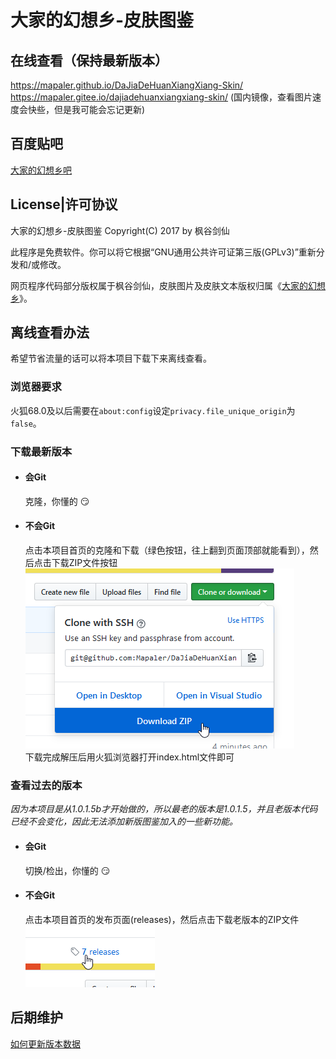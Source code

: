 # 大家的幻想乡-皮肤图鉴

## 在线查看（保持最新版本）
https://mapaler.github.io/DaJiaDeHuanXiangXiang-Skin/  
https://mapaler.gitee.io/dajiadehuanxiangxiang-skin/ (国内镜像，查看图片速度会快些，但是我可能会忘记更新)

## 百度贴吧
[大家的幻想乡吧](http://tieba.baidu.com/f?kw=%E5%A4%A7%E5%AE%B6%E7%9A%84%E5%B9%BB%E6%83%B3%E4%B9%A1)

## License|许可协议
大家的幻想乡-皮肤图鉴 Copyright(C) 2017 by 枫谷剑仙

此程序是免费软件。你可以将它根据“GNU通用公共许可证第三版(GPLv3)”重新分发和/或修改。

网页程序代码部分版权属于枫谷剑仙，皮肤图片及皮肤文本版权归属《[大家的幻想乡](http://www.touhou.ren/)》。

## 离线查看办法
希望节省流量的话可以将本项目下载下来离线查看。

### 浏览器要求
火狐68.0及以后需要在`about:config`设定`privacy.file_unique_origin`为`false`。

### 下载最新版本
* #### 会Git  
  克隆，你懂的 :smirk:

* #### 不会Git  
  点击本项目首页的克隆和下载（绿色按钮，往上翻到页面顶部就能看到），然后点击下载ZIP文件按钮  
  ![下载](docimages/downloadzip.png)  
  下载完成解压后用火狐浏览器打开index.html文件即可

### 查看过去的版本
*因为本项目是从1.0.1.5b才开始做的，所以最老的版本是1.0.1.5，并且老版本代码已经不会变化，因此无法添加新版图鉴加入的一些新功能。*

* #### 会Git  
  切换/检出，你懂的 :smirk:

* #### 不会Git  
  点击本项目首页的发布页面(releases)，然后点击下载老版本的ZIP文件  
  ![发布](docimages/releases.png)

## 后期维护
[如何更新版本数据](Update.md)